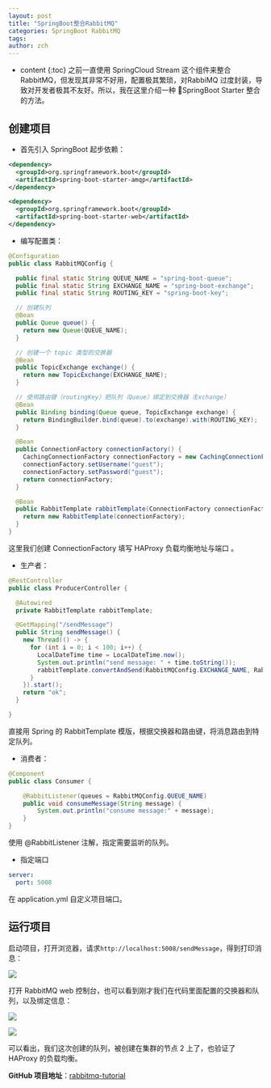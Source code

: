 ```yaml
---
layout: post
title: "SpringBoot整合RabbitMQ"
categories: SpringBoot RabbitMQ
tags: 
author: zch
---
```


* content
{:toc}
之前一直使用 SpringCloud Stream 这个组件来整合 RabbitMQ，但发现其非常不好用，配置极其繁琐，对RabbiMQ 过度封装，导致对开发者极其不友好。所以，我在这里介绍一种 SpringBoot Starter 整合的方法。











## 创建项目

- 首先引入 SpringBoot 起步依赖：

```xml
<dependency>
  <groupId>org.springframework.boot</groupId>
  <artifactId>spring-boot-starter-amqp</artifactId>
</dependency>

<dependency>
  <groupId>org.springframework.boot</groupId>
  <artifactId>spring-boot-starter-web</artifactId>
</dependency>
```



- 编写配置类：

```java
@Configuration
public class RabbitMQConfig {

  public final static String QUEUE_NAME = "spring-boot-queue";
  public final static String EXCHANGE_NAME = "spring-boot-exchange";
  public final static String ROUTING_KEY = "spring-boot-key";

  // 创建队列
  @Bean
  public Queue queue() {
    return new Queue(QUEUE_NAME);
  }

  // 创建一个 topic 类型的交换器
  @Bean
  public TopicExchange exchange() {
    return new TopicExchange(EXCHANGE_NAME);
  }

  // 使用路由键（routingKey）把队列（Queue）绑定到交换器（Exchange）
  @Bean
  public Binding binding(Queue queue, TopicExchange exchange) {
    return BindingBuilder.bind(queue).to(exchange).with(ROUTING_KEY);
  }

  @Bean
  public ConnectionFactory connectionFactory() {
    CachingConnectionFactory connectionFactory = new CachingConnectionFactory("xx", 5670);
    connectionFactory.setUsername("guest");
    connectionFactory.setPassword("guest");
    return connectionFactory;
  }

  @Bean
  public RabbitTemplate rabbitTemplate(ConnectionFactory connectionFactory) {
    return new RabbitTemplate(connectionFactory);
  }
}
```

这里我们创建 ConnectionFactory 填写 HAProxy 负载均衡地址与端口 。



- 生产者：

```java
@RestController
public class ProducerController {

  @Autowired
  private RabbitTemplate rabbitTemplate;

  @GetMapping("/sendMessage")
  public String sendMessage() {
    new Thread(() -> {
      for (int i = 0; i < 100; i++) {
        LocalDateTime time = LocalDateTime.now();
        System.out.println("send message: " + time.toString());
        rabbitTemplate.convertAndSend(RabbitMQConfig.EXCHANGE_NAME, RabbitMQConfig.ROUTING_KEY, time.toString());
      }
    }).start();
    return "ok";
  }

}
```

直接用 Spring 的 RabbitTemplate 模版，根据交换器和路由键，将消息路由到特定队列。



- 消费者：

```java
@Component
public class Consumer {

    @RabbitListener(queues = RabbitMQConfig.QUEUE_NAME)
    public void consumeMessage(String message) {
        System.out.println("consume message:" + message);
    }
}
```

使用 @RabbitListener 注解，指定需要监听的队列。



- 指定端口

```yaml
server:
  port: 5008
```

在 application.yml 自定义项目端口。



## 运行项目

启动项目，打开浏览器，请求`http://localhost:5008/sendMessage`，得到打印消息：

![](https://gitee.com/objcoding/md-picture/raw/master/img/rabbit_mq_13.png)



打开 RabbitMQ web 控制台，也可以看到刚才我们在代码里面配置的交换器和队列，以及绑定信息：



![](https://gitee.com/objcoding/md-picture/raw/master/img/rabbit_mq_14.png)



![](https://gitee.com/objcoding/md-picture/raw/master/img/rabbit_mq_15.png)



可以看出，我们这次创建的队列，被创建在集群的节点 2 上了，也验证了 HAProxy 的负载均衡。



**GitHub 项目地址**：[rabbitmq-tutorial](https://github.com/objcoding/rabbitmq-tutorial)